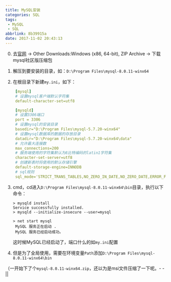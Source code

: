 ```yaml
---
title: MySQL安装
categories: SQL
tags: 
 - MySQL
 - SQL
abbrlink: 8b39915a
date: 2017-11-02 20:43:13
---
```


0. 去[官网](https://dev.mysql.com/downloads/mysql/) -> Other Downloads:Windows (x86, 64-bit), ZIP Archive -> 下载mysql社区版压缩包

1. 解压到要安装的目录，如：``D:\Program Files\mysql-8.0.11-winx64``

2. 在根目录下新建``my.ini``，如下：

   ```yml
    [mysql]
    # 设置mysql客户端默认字符集
    default-character-set=utf8

    [mysqld]
    # 设置3306端口
    port = 3306
    # 设置mysql的安装目录
    basedir="D:\Program Files\mysql-5.7.20-winx64"
    # 设置mysql数据库的数据的存放目录
    datadir="D:\Program Files\mysql-5.7.20-winx64\data"
    # 允许最大连接数
    max_connections=200
    # 服务端使用的字符集默认为8比特编码的latin1字符集
    character-set-server=utf8
    # 创建新表时将使用的默认存储引擎
    default-storage-engine=INNODB
    # sql规则
    sql_mode='STRICT_TRANS_TABLES,NO_ZERO_IN_DATE,NO_ZERO_DATE,ERROR_FOR_DIVISION_BY_ZERO,NO_ENGINE_SUBSTITUTION'
   ```

3. cmd，cd进入``D:\Program Files\mysql-8.0.11-winx64\bin``目录，执行以下命令：

   ```shell
   > mysqld install
   Service successfully installed.
   > mysqld --initialize-insecure --user=mysql

   > net start mysql
    MySQL 服务正在启动 .
    MySQL 服务已经启动成功。
   ```

   这时候MySQL已经启动了，端口什么的如``my.ini``配置

4. 但是为了全局使用，需要在环境变量``Path``添加``D:\Program Files\mysql-8.0.11-winx64\bin``

（一开始下了个``mysql-8.0.11-winx64.zip``，还以为是msi文件压缩了一下呢。- -||
